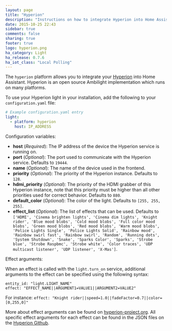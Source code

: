 ```yaml
---
layout: page
title: "Hyperion"
description: "Instructions on how to integrate Hyperion into Home Assistant."
date: 2015-10-25 22:43
sidebar: true
comments: false
sharing: true
footer: true
logo: hyperion.png
ha_category: Light
ha_release: 0.7.6
ha_iot_class: "Local Polling"
---
```


The `hyperion` platform allows you to integrate your [Hyperion](https://hyperion-project.org/wiki) into Home Assistant. Hyperion is an open source Ambilight implementation which runs on many platforms.

To use your Hyperion light in your installation, add the following to your `configuration.yaml` file:

```yaml
# Example configuration.yaml entry
light:
  - platform: hyperion
    host: IP_ADDRESS
```

Configuration variables:

- **host** (*Required*): The IP address of the device the Hyperion service is running on.
- **port** (*Optional*): The port used to communicate with the Hyperion service. Defaults to `19444`.
- **name** (*Optional*): The name of the device used in the frontend.
- **priority** (*Optional*): The priority of the Hyperion instance. Defaults to `128`.
- **hdmi_priority** (*Optional*): The priority of the HDMI grabber of this Hyperion instance, note that this priority must be higher than all other priorities used for correct behavior. Defaults to `880`.
- **default_color** (*Optional*): The color of the light. Defaults to `[255, 255, 255]`.
- **effect_list** (*Optional*): The list of effects that can be used. Defaults to `['HDMI', 'Cinema brighten lights', 'Cinema dim lights', 'Knight rider', 'Blue mood blobs', 'Cold mood blobs', 'Full color mood blobs', 'Green mood blobs', 'Red mood blobs', 'Warm mood blobs', 'Police Lights Single', 'Police Lights Solid', 'Rainbow mood', 'Rainbow swirl fast', 'Rainbow swirl', 'Random', 'Running dots', 'System Shutdown', 'Snake', 'Sparks Color', 'Sparks', 'Strobe blue', 'Strobe Raspbmc', 'Strobe white', 'Color traces', 'UDP multicast listener', 'UDP listener', 'X-Mas']`.

Effect arguments:

When an effect is called with the `light.turn_on` service, additional arguments to the effect can be specified using the following syntax:

```
entity_id: "light.LIGHT_NAME"
effect: "EFFECT_NAME||ARGUMENT1=VALUE1||ARGUMENT2=VALUE2"
```

For instance:
`effect: "Knight rider||speed=1.0||fadeFactor=0.7||color=[0,255,0]"`

More about effect arguments can be found on [hyperion-project.org](https://hyperion-project.org/wiki/hyperion-remote-JSON-interface).
All specific effect arguments for each effect can be found in the JSON files on the [Hyperion Github](https://github.com/hyperion-project/hyperion/tree/master/effects).
